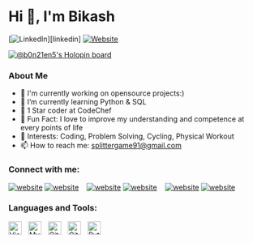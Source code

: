 #                      Hi 👋, I'm Bikash

[![LinkedIn](https://linkedin.com/in/codeSTACKr#gh-light-mode-only)][linkedin]
[![Website](https://img.shields.io/website?label=codeSTACKr.com&style=for-the-badge&url=https%3A%2F%2Fcodestackr.com)](https://codestackr.com)

[![@b0n21en5's Holopin board](https://holopin.io/api/user/board?user=b0n21en5)](https://holopin.io/@b0n21en5)

### About Me

- 👀 I'm currently working on opensource projects:)
- 🌱 I’m currently learning Python & SQL
- 👯 1 Star coder at CodeChef
- 🤔 Fun Fact: I love to improve my understanding and competence at every points of life
- 💬 Interests: Coding, Problem Solving, Cycling, Physical Workout
- 📫 How to reach me: splittergame91@gmail.com



### Connect with me:

[![website](./img/twitter-light.svg)](https://twitter.com/codestackr#gh-light-mode-only)
[![website](./img/twitter-dark.svg)](https://twitter.com/BikashN42135012)
&nbsp;&nbsp;
[![website](./img/linkedin-light.svg)](https://linkedin.com/in/codeSTACKr#gh-light-mode-only)
[![website](./img/linkedin-dark.svg)](https://www.linkedin.com/in/bikash-nath-4851a5243/)
&nbsp;&nbsp;
[![website](./img/instagram-light.svg)](https://instagram.com/codeSTACKr#gh-light-mode-only)
[![website](./img/instagram-dark.svg)](https://www.instagram.com/bikash4460c/)


### Languages and Tools:

<img align="left" alt="Visual Studio Code" width="26px" src="https://cdn.jsdelivr.net/gh/devicons/devicon/icons/vscode/vscode-original.svg" style="padding-right:10px;" />
<img align="left" alt="MySQL" width="26px" src="https://cdn.jsdelivr.net/gh/devicons/devicon/icons/mysql/mysql-original.svg" style="padding-right:10px;" />
<img align="left" alt="Git" width="26px" src="https://cdn.jsdelivr.net/gh/devicons/devicon/icons/git/git-original.svg" style="padding-right:10px;" />

<img align="left" alt="GitHub" width="26px" src="https://user-images.githubusercontent.com/3369400/139448065-39a229ba-4b06-434b-bc67-616e2ed80c8f.png" style="padding-right:10px;" />
<img align="left" alt="Python" width="26px" src="https://cdn.jsdelivr.net/gh/devicons/devicon/blob/v2.15.1/icons/python/python-original.svg" style="padding-right:10px;" />






